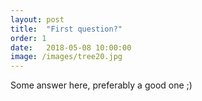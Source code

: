 ```yaml
---
layout: post
title:  "First question?"
order: 1
date:   2018-05-08 10:00:00
image: /images/tree20.jpg
---
```


Some answer here, preferably a good one ;)
